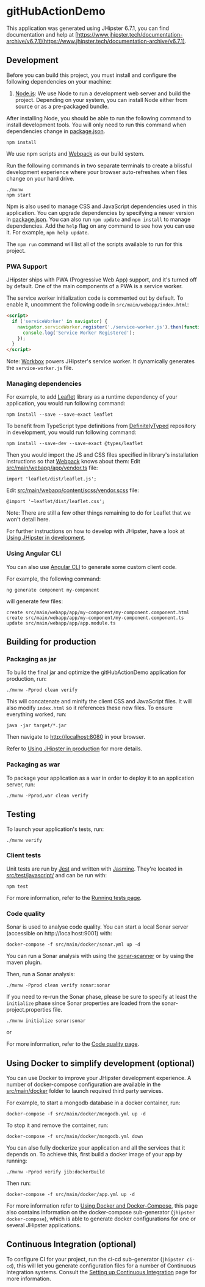 # gitHubActionDemo

This application was generated using JHipster 6.7.1, you can find documentation and help at [https://www.jhipster.tech/documentation-archive/v6.7.1](https://www.jhipster.tech/documentation-archive/v6.7.1).

## Development

Before you can build this project, you must install and configure the following dependencies on your machine:

1. [Node.js][]: We use Node to run a development web server and build the project.
   Depending on your system, you can install Node either from source or as a pre-packaged bundle.

After installing Node, you should be able to run the following command to install development tools.
You will only need to run this command when dependencies change in [package.json](package.json).

    npm install

We use npm scripts and [Webpack][] as our build system.

Run the following commands in two separate terminals to create a blissful development experience where your browser
auto-refreshes when files change on your hard drive.

    ./mvnw
    npm start

Npm is also used to manage CSS and JavaScript dependencies used in this application. You can upgrade dependencies by
specifying a newer version in [package.json](package.json). You can also run `npm update` and `npm install` to manage dependencies.
Add the `help` flag on any command to see how you can use it. For example, `npm help update`.

The `npm run` command will list all of the scripts available to run for this project.

### PWA Support

JHipster ships with PWA (Progressive Web App) support, and it's turned off by default. One of the main components of a PWA is a service worker.

The service worker initialization code is commented out by default. To enable it, uncomment the following code in `src/main/webapp/index.html`:

```html
<script>
  if ('serviceWorker' in navigator) {
    navigator.serviceWorker.register('./service-worker.js').then(function() {
      console.log('Service Worker Registered');
    });
  }
</script>
```

Note: [Workbox](https://developers.google.com/web/tools/workbox/) powers JHipster's service worker. It dynamically generates the `service-worker.js` file.

### Managing dependencies

For example, to add [Leaflet][] library as a runtime dependency of your application, you would run following command:

    npm install --save --save-exact leaflet

To benefit from TypeScript type definitions from [DefinitelyTyped][] repository in development, you would run following command:

    npm install --save-dev --save-exact @types/leaflet

Then you would import the JS and CSS files specified in library's installation instructions so that [Webpack][] knows about them:
Edit [src/main/webapp/app/vendor.ts](src/main/webapp/app/vendor.ts) file:

```
import 'leaflet/dist/leaflet.js';
```

Edit [src/main/webapp/content/scss/vendor.scss](src/main/webapp/content/scss/vendor.scss) file:

```
@import '~leaflet/dist/leaflet.css';
```

Note: There are still a few other things remaining to do for Leaflet that we won't detail here.

For further instructions on how to develop with JHipster, have a look at [Using JHipster in development][].

### Using Angular CLI

You can also use [Angular CLI][] to generate some custom client code.

For example, the following command:

    ng generate component my-component

will generate few files:

    create src/main/webapp/app/my-component/my-component.component.html
    create src/main/webapp/app/my-component/my-component.component.ts
    update src/main/webapp/app/app.module.ts

## Building for production

### Packaging as jar

To build the final jar and optimize the gitHubActionDemo application for production, run:

    ./mvnw -Pprod clean verify

This will concatenate and minify the client CSS and JavaScript files. It will also modify `index.html` so it references these new files.
To ensure everything worked, run:

    java -jar target/*.jar

Then navigate to [http://localhost:8080](http://localhost:8080) in your browser.

Refer to [Using JHipster in production][] for more details.

### Packaging as war

To package your application as a war in order to deploy it to an application server, run:

    ./mvnw -Pprod,war clean verify

## Testing

To launch your application's tests, run:

    ./mvnw verify

### Client tests

Unit tests are run by [Jest][] and written with [Jasmine][]. They're located in [src/test/javascript/](src/test/javascript/) and can be run with:

    npm test

For more information, refer to the [Running tests page][].

### Code quality

Sonar is used to analyse code quality. You can start a local Sonar server (accessible on http://localhost:9001) with:

```
docker-compose -f src/main/docker/sonar.yml up -d
```

You can run a Sonar analysis with using the [sonar-scanner](https://docs.sonarqube.org/display/SCAN/Analyzing+with+SonarQube+Scanner) or by using the maven plugin.

Then, run a Sonar analysis:

```
./mvnw -Pprod clean verify sonar:sonar
```

If you need to re-run the Sonar phase, please be sure to specify at least the `initialize` phase since Sonar properties are loaded from the sonar-project.properties file.

```
./mvnw initialize sonar:sonar
```

or

For more information, refer to the [Code quality page][].

## Using Docker to simplify development (optional)

You can use Docker to improve your JHipster development experience. A number of docker-compose configuration are available in the [src/main/docker](src/main/docker) folder to launch required third party services.

For example, to start a mongodb database in a docker container, run:

    docker-compose -f src/main/docker/mongodb.yml up -d

To stop it and remove the container, run:

    docker-compose -f src/main/docker/mongodb.yml down

You can also fully dockerize your application and all the services that it depends on.
To achieve this, first build a docker image of your app by running:

    ./mvnw -Pprod verify jib:dockerBuild

Then run:

    docker-compose -f src/main/docker/app.yml up -d

For more information refer to [Using Docker and Docker-Compose][], this page also contains information on the docker-compose sub-generator (`jhipster docker-compose`), which is able to generate docker configurations for one or several JHipster applications.

## Continuous Integration (optional)

To configure CI for your project, run the ci-cd sub-generator (`jhipster ci-cd`), this will let you generate configuration files for a number of Continuous Integration systems. Consult the [Setting up Continuous Integration][] page for more information.

[jhipster homepage and latest documentation]: https://www.jhipster.tech
[jhipster 6.7.1 archive]: https://www.jhipster.tech/documentation-archive/v6.7.1
[using jhipster in development]: https://www.jhipster.tech/documentation-archive/v6.7.1/development/
[using docker and docker-compose]: https://www.jhipster.tech/documentation-archive/v6.7.1/docker-compose
[using jhipster in production]: https://www.jhipster.tech/documentation-archive/v6.7.1/production/
[running tests page]: https://www.jhipster.tech/documentation-archive/v6.7.1/running-tests/
[code quality page]: https://www.jhipster.tech/documentation-archive/v6.7.1/code-quality/
[setting up continuous integration]: https://www.jhipster.tech/documentation-archive/v6.7.1/setting-up-ci/
[node.js]: https://nodejs.org/
[yarn]: https://yarnpkg.org/
[webpack]: https://webpack.github.io/
[angular cli]: https://cli.angular.io/
[browsersync]: https://www.browsersync.io/
[jest]: https://facebook.github.io/jest/
[jasmine]: https://jasmine.github.io/2.0/introduction.html
[protractor]: https://angular.github.io/protractor/
[leaflet]: https://leafletjs.com/
[definitelytyped]: https://definitelytyped.org/
